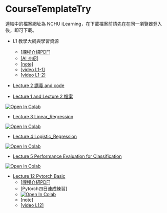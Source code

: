 # CourseTemplateTry
連結中的檔案網址為 NCHU iLearning，在下載檔案前請先在在同一瀏覽器登入後，即可下載。
- L1 教學大綱與學習資源 
    - [[課程介紹PDF]](https://github.com/awinlab/CourseTemplateTry/blob/main/Lecture%201%20Introduction/%E8%AA%B2%E7%A8%8B%E4%BB%8B%E7%B4%B9.pdf)
    - [[AI 介紹]](https://github.com/awinlab/CourseTemplateTry/blob/main/Lecture%201%20Introduction/AI_ML%E7%B8%BD%E8%AB%96.pdf)
    - [[note]](https://github.com/awinlab/CourseTemplateTry/blob/main/Lecture%201%20Introduction/README.md)
    - [[video L1-1]](https://youtu.be/xIAEHZvYadE) 
    - [[video L1-2]](https://youtu.be/J1BYvGg4f0o)

- [Lecture 2 講義 and code](https://lms2020.nchu.edu.tw/media/doc/88796)
- [Lecture 1 and Lecture 2 檔案](https://github.com/awinlab/CourseTemplateTry/tree/main/Lecture%201%262)

[![Open In Colab](https://colab.research.google.com/assets/colab-badge.svg)](https://colab.research.google.com/github/awinlab/CourseTemplateTry/blob/main/Linear%20Regression%20template%20.ipynb)

- [Lecture 3 Linear_Regression](https://github.com/awinlab/CourseTemplateTry/tree/main/Lecture%203)

[![Open In Colab](https://colab.research.google.com/assets/colab-badge.svg)](https://colab.research.google.com/github/awinlab/CourseTemplateTry/blob/main/Lecture%203/Lecture_3_Linear_Regression_template_(ok3)_.ipynb)

- [Lecture 4 Logistic_Regression](https://github.com/awinlab/CourseTemplateTry/tree/main/Lecture%204%20Logistic%20regression)

[![Open In Colab](https://colab.research.google.com/assets/colab-badge.svg)](https://github.com/awinlab/CourseTemplateTry/blob/main/Lecture%204%20Logistic%20regression/Multi-Linear%20regression%202021.10.2(Answer%20sample%20NotUseSelection)%20.ipynb)

- [Lecture 5 Performance Evaluation for Classification](https://github.com/awinlab/CourseTemplateTry/tree/main/Lecture%205)

[![Open In Colab](https://colab.research.google.com/assets/colab-badge.svg)](https://github.com/awinlab/CourseTemplateTry/blob/c84b9d559b5d84a997442914571d3162a5c661c4/Lecture%205/Logistic%20regression%202022.10.3(grade%20with%20K-fold).ipynb)

- [Lecture 12 Pytorch Basic](https://github.com/awinlab/CourseTemplateTry/tree/main/Lecture%2012%20Pytorch%20Basic)
    - [[課程介紹PDF]](https://github.com/yam8572/IOT/blob/main/Lesson1%20Introduction/%E8%AA%B2%E7%A8%8B%E4%BB%8B%E7%B4%B9.pdf)
    - [Pytorch四日速成練習]
    - [![Open In Colab](https://colab.research.google.com/assets/colab-badge.svg)](https://colab.research.google.com/github.com/awinlab/CourseTemplateTry/blob/main/Lecture%2012%20Pytorch%20Basic/Lecture_12_Pytorch四日速成練習.ipynb)
    - [[note]](https://github.com/awinlab/CourseTemplateTry/blob/main/Lecture%2012%20Pytorch%20Basic/README.md)
    - [[video L12]](https://youtu.be/rFK0B5B8AUs) 
